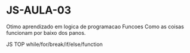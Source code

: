 # JS-AULA-03

Otimo aprendizado em logica de programacao
Funcoes
Como as coisas funcionam por baixo dos panos.

JS TOP
while/for/break/if/else/function

